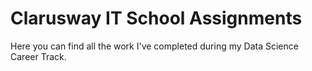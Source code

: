 # Clarusway IT School Assignments
Here you can find all the work I've completed during my Data Science Career Track.
